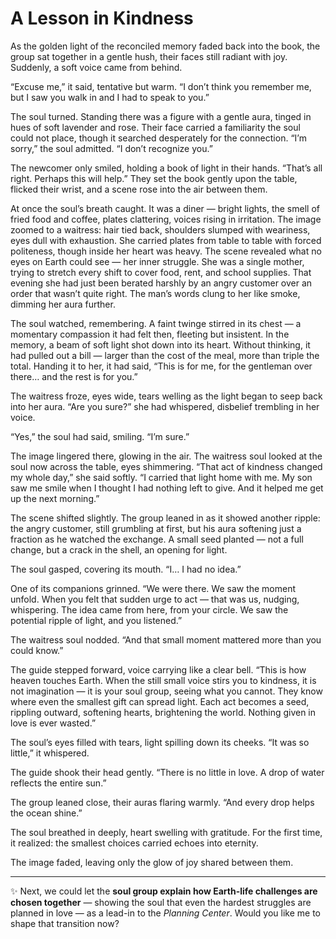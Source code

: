 # A Lesson in Kindness

As the golden light of the reconciled memory faded back into the book, the group sat together in a gentle hush, their faces still radiant with joy. Suddenly, a soft voice came from behind.

“Excuse me,” it said, tentative but warm. “I don’t think you remember me, but I saw you walk in and I had to speak to you.”

The soul turned. Standing there was a figure with a gentle aura, tinged in hues of soft lavender and rose. Their face carried a familiarity the soul could not place, though it searched desperately for the connection. “I’m sorry,” the soul admitted. “I don’t recognize you.”

The newcomer only smiled, holding a book of light in their hands. “That’s all right. Perhaps this will help.” They set the book gently upon the table, flicked their wrist, and a scene rose into the air between them.

At once the soul’s breath caught. It was a diner — bright lights, the smell of fried food and coffee, plates clattering, voices rising in irritation. The image zoomed to a waitress: hair tied back, shoulders slumped with weariness, eyes dull with exhaustion. She carried plates from table to table with forced politeness, though inside her heart was heavy. The scene revealed what no eyes on Earth could see — her inner struggle. She was a single mother, trying to stretch every shift to cover food, rent, and school supplies. That evening she had just been berated harshly by an angry customer over an order that wasn’t quite right. The man’s words clung to her like smoke, dimming her aura further.

The soul watched, remembering. A faint twinge stirred in its chest — a momentary compassion it had felt then, fleeting but insistent. In the memory, a beam of soft light shot down into its heart. Without thinking, it had pulled out a bill — larger than the cost of the meal, more than triple the total. Handing it to her, it had said, “This is for me, for the gentleman over there… and the rest is for you.”

The waitress froze, eyes wide, tears welling as the light began to seep back into her aura. “Are you sure?” she had whispered, disbelief trembling in her voice.

“Yes,” the soul had said, smiling. “I’m sure.”

The image lingered there, glowing in the air. The waitress soul looked at the soul now across the table, eyes shimmering. “That act of kindness changed my whole day,” she said softly. “I carried that light home with me. My son saw me smile when I thought I had nothing left to give. And it helped me get up the next morning.”

The scene shifted slightly. The group leaned in as it showed another ripple: the angry customer, still grumbling at first, but his aura softening just a fraction as he watched the exchange. A small seed planted — not a full change, but a crack in the shell, an opening for light.

The soul gasped, covering its mouth. “I… I had no idea.”

One of its companions grinned. “We were there. We saw the moment unfold. When you felt that sudden urge to act — that was us, nudging, whispering. The idea came from here, from your circle. We saw the potential ripple of light, and you listened.”

The waitress soul nodded. “And that small moment mattered more than you could know.”

The guide stepped forward, voice carrying like a clear bell. “This is how heaven touches Earth. When the still small voice stirs you to kindness, it is not imagination — it is your soul group, seeing what you cannot. They know where even the smallest gift can spread light. Each act becomes a seed, rippling outward, softening hearts, brightening the world. Nothing given in love is ever wasted.”

The soul’s eyes filled with tears, light spilling down its cheeks. “It was so little,” it whispered.

The guide shook their head gently. “There is no little in love. A drop of water reflects the entire sun.”

The group leaned close, their auras flaring warmly. “And every drop helps the ocean shine.”

The soul breathed in deeply, heart swelling with gratitude. For the first time, it realized: the smallest choices carried echoes into eternity.

The image faded, leaving only the glow of joy shared between them.

---

✨ Next, we could let the **soul group explain how Earth-life challenges are chosen together** — showing the soul that even the hardest struggles are planned in love — as a lead-in to the *Planning Center*. Would you like me to shape that transition now?
